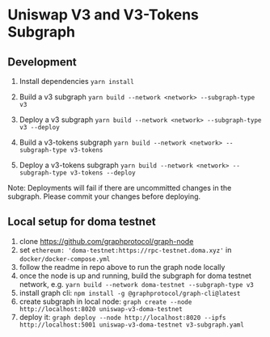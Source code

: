 # Uniswap V3 and V3-Tokens Subgraph

## Development

1. Install dependencies
`yarn install`

2. Build a v3 subgraph
`yarn build --network <network> --subgraph-type v3` 

3. Deploy a v3 subgraph
`yarn build --network <network> --subgraph-type v3 --deploy`

4. Build a v3-tokens subgraph
`yarn build --network <network> --subgraph-type v3-tokens`

5. Deploy a v3-tokens subgraph
`yarn build --network <network> --subgraph-type v3-tokens --deploy`

Note: Deployments will fail if there are uncommitted changes in the subgraph. Please commit your changes before deploying.

## Local setup for doma testnet

1. clone https://github.com/graphprotocol/graph-node
2. set `ethereum: 'doma-testnet:https://rpc-testnet.doma.xyz'` in `docker/docker-compose.yml`
3. follow the readme in repo above to run the graph node locally
4. once the node is up and running, build the subgraph for doma testnet network, e.g. `yarn build --network doma-testnet --subgraph-type v3 `
5. install graph cli: `npm install -g @graphprotocol/graph-cli@latest`
6. create subgraph in local node: `graph create --node http://localhost:8020 uniswap-v3-doma-testnet`
7. deploy it: `graph deploy --node http://localhost:8020 --ipfs http://localhost:5001 uniswap-v3-doma-testnet v3-subgraph.yaml`
